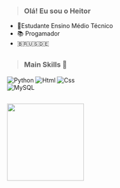  >  ### Olá! Eu sou o Heitor 
- 🔭Estudante Ensino Médio Técnico
- 📚 Progamador
- 🇧🇷🇺🇸🇩🇪
 

 ##
 
 >  ### Main Skills  💎
 
<div style="display: inline_block">

  
  <img align="center" alt="Python" src="https://img.shields.io/badge/python-3670A0?style=for-the-badge&logo=python&logoColor=ffdd54" />
  <img align="center" alt="Html" src="https://img.shields.io/badge/HTML5-E34F26?style=for-the-badge&logo=html5&logoColor=white" />
  <img align="center" alt="Css" src="https://img.shields.io/badge/CSS3-1572B6?style=for-the-badge&logo=css3&logoColor=white" />
  <br>
  <img align="center" alt="MySQL" src="https://img.shields.io/badge/MySQL-00000F?style=for-the-badge&logo=mysql&logoColor=white" />
   
</div>

## 
<img height="180em" src="https://github-readme-stats.vercel.app/api/top-langs/?username=PandaZorrao&layout=compact&theme=dark&langs_count=7"/>
 
  

